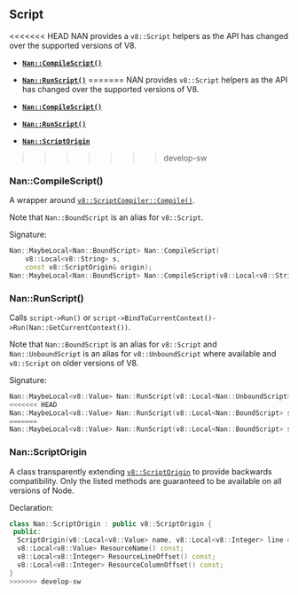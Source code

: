 ## Script

<<<<<<< HEAD
NAN provides a `v8::Script` helpers as the API has changed over the supported versions of V8.

 - <a href="#api_nan_compile_script"><b><code>Nan::CompileScript()</code></b></a>
 - <a href="#api_nan_run_script"><b><code>Nan::RunScript()</code></b></a>
=======
NAN provides `v8::Script` helpers as the API has changed over the supported versions of V8.

 - <a href="#api_nan_compile_script"><b><code>Nan::CompileScript()</code></b></a>
 - <a href="#api_nan_run_script"><b><code>Nan::RunScript()</code></b></a>
 - <a href="#api_nan_script_origin"><b><code>Nan::ScriptOrigin</code></b></a>
>>>>>>> develop-sw


<a name="api_nan_compile_script"></a>
### Nan::CompileScript()

A wrapper around [`v8::ScriptCompiler::Compile()`](https://v8docs.nodesource.com/node-8.16/da/da5/classv8_1_1_script_compiler.html#a93f5072a0db55d881b969e9fc98e564b).

Note that `Nan::BoundScript` is an alias for `v8::Script`.

Signature:

```c++
Nan::MaybeLocal<Nan::BoundScript> Nan::CompileScript(
    v8::Local<v8::String> s,
    const v8::ScriptOrigin& origin);
Nan::MaybeLocal<Nan::BoundScript> Nan::CompileScript(v8::Local<v8::String> s);
```


<a name="api_nan_run_script"></a>
### Nan::RunScript()

Calls `script->Run()` or `script->BindToCurrentContext()->Run(Nan::GetCurrentContext())`.

Note that `Nan::BoundScript` is an alias for `v8::Script` and `Nan::UnboundScript` is an alias for `v8::UnboundScript` where available and `v8::Script` on older versions of V8.

Signature:

```c++
Nan::MaybeLocal<v8::Value> Nan::RunScript(v8::Local<Nan::UnboundScript> script)
<<<<<<< HEAD
Nan::MaybeLocal<v8::Value> Nan::RunScript(v8::Local<Nan::BoundScript> script) 
=======
Nan::MaybeLocal<v8::Value> Nan::RunScript(v8::Local<Nan::BoundScript> script)
```

<a name="api_nan_script_origin"></a>
### Nan::ScriptOrigin

A class transparently extending [`v8::ScriptOrigin`](https://v8docs.nodesource.com/node-16.0/db/d84/classv8_1_1_script_origin.html#pub-methods)
to provide backwards compatibility. Only the listed methods are guaranteed to
be available on all versions of Node.

Declaration:

```c++
class Nan::ScriptOrigin : public v8::ScriptOrigin {
 public:
  ScriptOrigin(v8::Local<v8::Value> name, v8::Local<v8::Integer> line = v8::Local<v8::Integer>(), v8::Local<v8::Integer> column = v8::Local<v8::Integer>())
  v8::Local<v8::Value> ResourceName() const;
  v8::Local<v8::Integer> ResourceLineOffset() const;
  v8::Local<v8::Integer> ResourceColumnOffset() const;
}
>>>>>>> develop-sw
```
